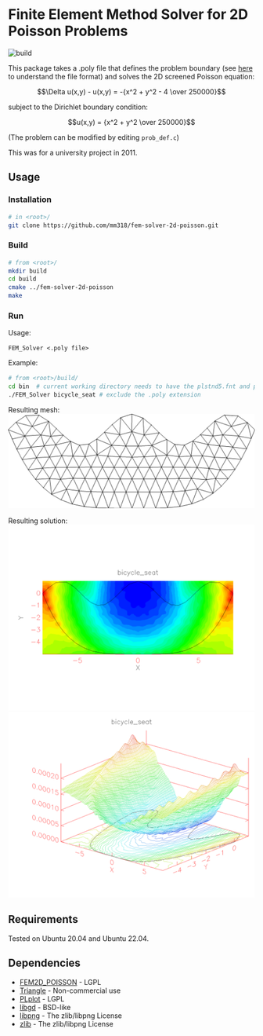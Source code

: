 # Finite Element Method Solver for 2D Poisson Problems

![build](https://github.com/mm318/fem-solver-2d-poisson/actions/workflows/build.yml/badge.svg)

This package takes a .poly file that defines the problem boundary
(see [here](https://www.cs.cmu.edu/~quake/triangle.poly.html) to understand the file format)
and solves the 2D screened Poisson equation:
```math
\Delta u(x,y) - u(x,y) = -{x^2 + y^2 - 4 \over 250000}
```

subject to the Dirichlet boundary condition:
```math
u(x,y) = {x^2 + y^2 \over 250000}
```

(The problem can be modified by editing `prob_def.c`)

This was for a university project in 2011.


## Usage

### Installation
```bash
# in <root>/
git clone https://github.com/mm318/fem-solver-2d-poisson.git
```

### Build
```bash
# from <root>/
mkdir build
cd build
cmake ../fem-solver-2d-poisson
make
```

### Run
Usage:
```text
FEM_Solver <.poly file>
```

Example:
```bash
# from <root>/build/
cd bin  # current working directory needs to have the plstnd5.fnt and plxtnd5.fnt files
./FEM_Solver bicycle_seat # exclude the .poly extension
```

Resulting mesh:  
![bicycle_seat mesh](bin/bicycle_seat_example_mesh.png "bicycle_seat mesh")

Resulting solution:  
![bicycle_seat solution](bin/bicycle_seat_example.png "bicycle_seat solution")  
![bicycle_seat solution plot](bin/bicycle_seat_example_plot.png "bicycle_seat solution plot")


## Requirements

Tested on Ubuntu 20.04 and Ubuntu 22.04.

## Dependencies

- [FEM2D_POISSON](https://people.math.sc.edu/Bu/rkardt/cpp_src/fem2d_poisson_cg/fem2d_poisson_cg.html) - LGPL
- [Triangle](https://www.cs.cmu.edu/~quake/triangle.html) - Non-commercial use
- [PLplot](https://plplot.sourceforge.net/) - LGPL
- [libgd](https://libgd.github.io/) - BSD-like
- [libpng](http://www.libpng.org/pub/png/libpng.html) - The zlib/libpng License
- [zlib](https://zlib.net/) - The zlib/libpng License
